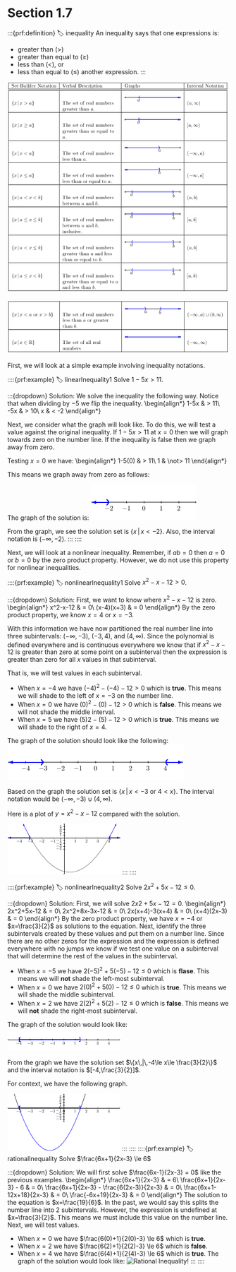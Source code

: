 # Section 1.7

:::{prf:definition}
:label: inequality
An inequality says that one expressions is:
* greater than ($>$)
* greater than equal to ($\ge$)
* less than ($<$), or
* less than equal to ($\le$)
another expression.
:::

![inequality!](images/inequality.png "Table of information about inequality notations")

![inequality2!](images/inequality2.png "Second part of the information")

First, we will look at a simple example involving inequality notations.

::::{prf:example}
:label: linearInequality1
Solve $1-5x>11$.

:::{dropdown} Solution:
We solve the inequality the following way. Notice that when dividing by $-5$ we flip the inequality.
\begin{align*}
    1-5x & > 11\\
    -5x & > 10\\
    x & < -2
\end{align*}

Next, we consider what the graph will look like. To do this, we will test a value against the original inequality. If $1-5x>11$ at $x=0$ then we will graph towards zero on the number line. If the inequality is false then we graph away from zero.

Testing $x=0$ we have:
\begin{align*}
    1-5(0) & > 11\\
    1 & \not> 11
\end{align*}

This means we graph away from zero as follows:

The graph of the solution is: ![graph!](images/linearInequality1.png)

From the graph, we see the solution set is $\{x\,|\,x<-2\}$. Also, the interval notation is $(-\infty,-2)$.
:::
::::

Next, we will look at a nonlinear inequality. Remember, if $ab=0$ then $a=0$ or $b=0$ by the zero product property. However, we do not use this property for nonlinear inequalities.

::::{prf:example}
:label: nonlinearInequality1
Solve $x^2-x-12>0$.

:::{dropdown} Solution:
First, we want to know where $x^2-x-12$ is zero. 
\begin{align*}
    x^2-x-12 & = 0\\
    (x-4)(x+3) & = 0
\end{align*}
By the zero product property, we know $x=4$ or $x=-3$.

With this information we have now partitioned the real number line into three subintervals: $(-\infty,-3)$, $(-3,4)$, and $(4,\infty)$. Since the polynomial is defined everywhere and is continuous everywhere we know that if $x^2-x-12$ is greater than zero at some point on a subinterval then the expression is greater than zero for all $x$ values in that subinterval.

That is, we will test values in each subinterval.

* When $x=-4$ we have $(-4)^2-(-4)-12 > 0$ which is **true**. This means we will shade to the left of $x=-3$ on the number line.
* When $x=0$ we have $(0)^2-(0)-12 > 0$ which is **false**. This means we will not shade the middle interval.
* When $x=5$ we have $(5)2-(5)-12 > 0$ which is **true**. This means we will shade to the right of $x=4$.

The graph of the solution should look like the following: ![Nonlinear Inequality!](images/nonlinearInequality1.png)

Based on the graph the solution set is $\{x\,|\,x<-3\text{ or }4<x\}$. The interval notation would be $(-\infty,-3)\cup(4,\infty)$.

Here is a plot of $y=x^2-x-12$ compared with the solution.

![Nonlinear Inequality!](images/nonlinearInequality2.png)
:::
::::

::::{prf:example}
:label: nonlinearInequality2
Solve $2x^2+5x-12\le 0$.

:::{dropdown} Solution:
First, we will solve $2x2+5x-12 = 0$.
\begin{align*}
    2x^2+5x-12 & = 0\\
    2x^2+8x-3x-12 & = 0\\
    2x(x+4)-3(x+4) & = 0\\
    (x+4)(2x-3) & = 0
\end{align*}
By the zero product property, we have $x=-4$ or $x=\frac{3}{2}$ as solutions to the equation. Next, identify the three subintervals created by these values and put them on a number line. Since there are no other zeros for the expression and the expression is defined everywhere with no jumps we know if we test one value on a subinterval that will determine the rest of the values in the subinterval.
* When $x=-5$ we have $2(-5)^2+5(-5)-12\le 0$ which is **flase**. This means we will **not** shade the left-most subinterval.
* When $x=0$ we have $2(0)^2+5(0)-12\le0$ which is **true**. This means we will shade the middle subinterval.
* When $x=2$ we have $2(2)^2+5(2)-12\le0$ which is **false**. This means we will **not** shade the right-most subinterval.

The graph of the solution would look like: ![Nonlinear Inequality!](images/nonlinearInequality3.png)

From the graph we have the solution set $\{x\,|\,-4\le x\le \frac{3}{2}\}$ and the interval notation is $[-4,\frac{3}{2}]$.

For context, we have the following graph.

![Nonlinear Inequality!](images/nonlinearInequality4.png)
:::
::::
::::{prf:example}
:label: rationalInequality
Solve $\frac{6x+1}{2x-3} \le 6$

:::{dropdown} Solution:
We will first solve $\frac{6x-1}{2x-3} = 0$ like the previous examples.
\begin{align*}
    \frac{6x+1}{2x-3} & = 6\\
    \frac{6x+1}{2x-3} - 6 & = 0\\
    \frac{6x+1}{2x-3} - \frac{6(2x-3)}{2x-3} & = 0\\
    \frac{6x+1-12x+18}{2x-3} & = 0\\
    \frac{-6x+19}{2x-3} & = 0
\end{align*}
The solution to the equation is $x=\frac{19}{6}$. In the past, we would say this splits the number line into 2 subintervals. However, the expression is undefined at $x=\frac{3}{2}$. This means we must include this value on the number line. Next, we will test values.
* When $x=0$ we have $\frac{6(0)+1}{2(0)-3} \le 6$ which is **true**.
* When $x=2$ we have $\frac{6(2)+1}{2(2)-3} \le 6$ which is **false**.
* When $x=4$ we have $\frac{6(4)+1}{2(4)-3} \le 6$ which is **true**.
The graph of the solution would look like: ![Rational Inequality!](image/nonlinearInequality5.png)
:::
::::